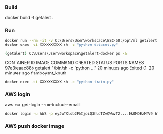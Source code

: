 ### Build

docker build -t getalert .

### Run

```bash
docker run --rm -it -v C:\Users\User\workspace\ESC-50:/opt/ml getalert
docker exec -ti XXXXXXXXXX sh -c "python dataset.py"
```

```bash
(getalert) C:\Users\User\workspace\getalert>docker ps -a
```
CONTAINER ID        IMAGE               COMMAND                  CREATED             STATUS                      PORTS               NAMES
97e3feaac88b        getalert            "/bin/sh -c 'python …"   20 minutes ago      Exited (1) 20 minutes ago                       flamboyant_knuth

```bash
docker exec -ti XXXXXXXXXX sh -c "python train.py"
```

### AWS login

aws ecr get-login --no-include-email

```bash
docker login -u AWS -p eyJwYXlsb2FkIjoiQ3hUcTZvQWwvT2....Dk0MDEzMTV9 https://012556223264.dkr.ecr.eu-west-1.amazonaws.com
```

### AWS push docker image

